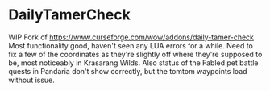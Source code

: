 # DailyTamerCheck
WIP Fork of https://www.curseforge.com/wow/addons/daily-tamer-check
Most functionality good, haven't seen any LUA errors for a while. Need to fix a few of the coordinates as they're slightly off where they're supposed to be, most noticeably in Krasarang Wilds. Also status of the Fabled pet battle quests in Pandaria don't show correctly, but the tomtom waypoints load without issue.
